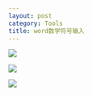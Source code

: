 ```yaml
---
layout: post
category: Tools 
title: word数学符号输入
---
```


![](https://i.imgur.com/wRCBjAp.png)

![](https://i.imgur.com/Yqiamx3.png)

![](https://i.imgur.com/BKHq6vc.png)